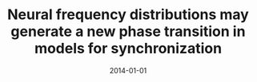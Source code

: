 ---
title: "Neural frequency distributions may generate a new phase transition in models for synchronization"
collection: publications
permalink: /publication/2014-01-01-Neural-frequency-distributions-may-generate-a-new-phase-transition-in-models-for-synchronization
date: 2014-01-01
venue: 'BMC Neurosci.'
paperurl: 'http://dx.doi.org/10.1186/1471-2202-15-S1-P155'
citation: ' Marcelo Tragtenberg,  Caio Tiedt,  <u>Mauricio Girardi-Schappo</u>, &quot;Neural frequency distributions may generate a new phase transition in models for synchronization.&quot; BMC Neurosci., 2014.'
---